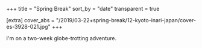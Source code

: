 +++
title = "Spring Break"
sort_by = "date"
transparent = true

[extra]
cover_abs = "/2019/03-22+spring-break/12-kyoto-inari-japan/cover-es-3928-021.jpg"
+++

I'm on a two-week globe-trotting adventure.
